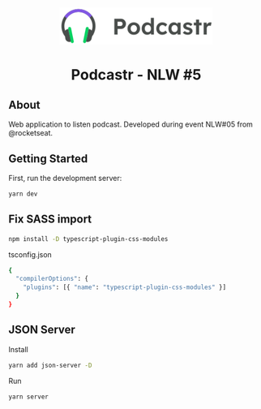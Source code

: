 <p align="center">
    <img width="60%" src="public\logo.svg">
</p>
<h1 align="center">Podcastr - NLW #5</h1>


## About

Web application to listen podcast. Developed during event NLW#05 from @rocketseat.


## Getting Started

First, run the development server:

```bash
yarn dev
```

## Fix SASS import
```bash
npm install -D typescript-plugin-css-modules
```
tsconfig.json
```bash
{
  "compilerOptions": {
    "plugins": [{ "name": "typescript-plugin-css-modules" }]
  }
}
```
## JSON Server

Install
```bash
yarn add json-server -D
```
Run
```bash
yarn server
```
